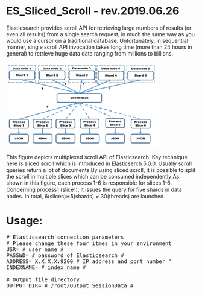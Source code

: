 # ES_Sliced_Scroll - rev.2019.06.26

Elasticsearch provides scroll API for retrieving large numbers of results (or even all results) from a single search request, in much the same way as you would use a cursor on a traditional database. Unfortunately, in sequential manner, single scroll API invocation takes long time (more than 24 hours in general) to retrieve huge data data ranging from millions to billions.

<img src="scrollAPI.jpg" width=80%>

This figure depicts multiplexed scroll API of Elasticsearch. Key technique here is sliced scroll which is introduced in Elasticserch 5.0.0. Usually scroll queries return a lot of documents.By using sliced scroll, it is possible to split the scroll in multiple slices which can be consumed independently As shown in this figure, each process 1-6 is responsible for slices 1-6. Concerning process1 (slice1), it issues the query for ﬁve shards in data nodes. In total, 6(slices)∗5(shards) = 30(threads) are launched.

# Usage:

<pre>
# Elasticsearch connection parameters
# Please change these four itmes in your environment
USR= # user name #
PASSWD= # password of Elasticsearch #
ADDRESS= X.X.X.X:9200 # IP address and port number "
INDEXNAME= # index name #

# Output file directory 
OUTPUT_DIR= # /root/Output_SessionData #
</pre>